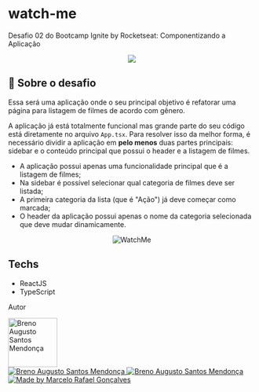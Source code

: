 # watch-me
Desafio 02 do Bootcamp Ignite by Rocketseat: Componentizando a Aplicação

<p align="center">
  <img src="https://i.imgur.com/KN5XT48.png"></img>
</p>

## :rocket: Sobre o desafio

Essa será uma aplicação onde o seu principal objetivo é refatorar uma página para listagem de filmes de acordo com gênero. 

A aplicação já está totalmente funcional mas grande parte do seu código está diretamente no arquivo `App.tsx`. Para resolver isso da melhor forma, é necessário dividir a aplicação em **pelo menos** duas partes principais: sidebar e o conteúdo principal que possui o header e a listagem de filmes.

- A aplicação possui apenas uma funcionalidade principal que é a listagem de filmes;
- Na sidebar é possível selecionar qual categoria de filmes deve ser listada;
- A primeira categoria da lista (que é "Ação") já deve começar como marcada;
- O header da aplicação possui apenas o nome da categoria selecionada que deve mudar dinamicamente.

<p align="center">
  <img src="https://i.imgur.com/MkUpUwb.gif" alt="WatchMe">
</p>

<h2>Techs</h2>

* ReactJS
* TypeScript

Autor

<img src="https://avatars.githubusercontent.com/u/66664655?v=4" width="100px" alt="Breno Augusto Santos Mendonça"/>
<div>
<a href="mailto:brenoaugusto98@gmail.com">
      <img alt="Breno Augusto Santos Mendonça" src="https://img.shields.io/badge/-gmail-0077B5?style=for-the-badge&logo=gmail&logoColor=white" />
   </a>
<a href="https://www.linkedin.com/in/breno-augusto-915a951b5">
      <img alt="Breno Augusto Santos Mendonça" src="https://img.shields.io/badge/-linkedin-0077B5?style=for-the-badge&logo=Linkedin&logoColor=white" />
   </a>
<a href="https://github.com/BrenoAugustoo">
  <img alt="Made by Marcelo Rafael Gonçalves" src="https://img.shields.io/badge/-Github-0077B5?style=for-the-badge&logo=Github&logoColor=white&link=https://github.com/BrenoAugustoo" />
  </a>
</div>
